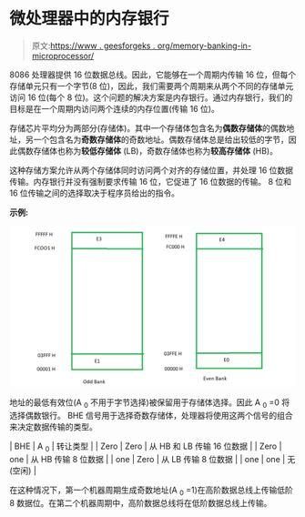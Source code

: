 # 微处理器中的内存银行

> 原文:[https://www . geesforgeks . org/memory-banking-in-microprocessor/](https://www.geeksforgeeks.org/memory-banking-in-microprocessor/)

8086 处理器提供 16 位数据总线。因此，它能够在一个周期内传输 16 位，但每个存储单元只有一个字节(8 位)，因此，我们需要两个周期来从两个不同的存储单元访问 16 位(每个 8 位)。这个问题的解决方案是内存银行。通过内存银行，我们的目标是在一个周期内访问两个连续的内存位置(传输 16 位)。

存储芯片平均分为两部分(存储体)。其中一个存储体包含名为**偶数存储体**的偶数地址，另一个包含名为**奇数存储体**的奇数地址。偶数存储体总是给出较低的字节，因此偶数存储体也称为**较低存储体** (LB)，奇数存储体也称为**较高存储体** (HB)。

这种存储方案允许从两个存储体同时访问两个对齐的存储位置，并处理 16 位数据传输。内存银行并没有强制要求传输 16 位，它促进了 16 位数据的传输。
8 位和 16 位传输之间的选择取决于程序员给出的指令。

**示例:**

![](img/90134d5435ee2f156013fa4d6e027b39.png)

地址的最低有效位(A <sub>0</sub> 不用于字节选择)被保留用于存储体选择。因此 A <sub>0</sub> =0 将选择偶数银行。 BHE 信号用于选择奇数存储体，处理器将使用这两个信号的组合来决定数据传输的类型。

| BHE | A <sub>0</sub> | 转让类型 |
| Zero | Zero | 从 HB 和 LB 传输 16 位数据 |
| Zero | one | 从 HB 传输 8 位数据 |
| one | Zero | 从 LB 传输 8 位数据 |
| one | one | 无(空闲) |

在这种情况下，第一个机器周期生成奇数地址(A <sub>0</sub> =1)在高阶数据总线上传输低阶 8 数据位。在第二个机器周期中，高阶数据总线将在低阶数据总线上传输。